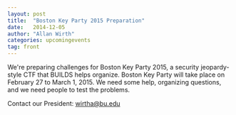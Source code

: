 ```yaml
---
layout: post
title:  "Boston Key Party 2015 Preparation"
date:   2014-12-05
author: "Allan Wirth"
categories: upcomingevents
tag: front
---
```


We're preparing challenges for Boston Key Party 2015, a security jeopardy-style
CTF that BUILDS helps organize. Boston Key Party will take place on February 27 
to March 1, 2015. We need some help, organizing questions, and we
need people to test the problems. 

Contact our President: wirtha@bu.edu

<!-- more -->